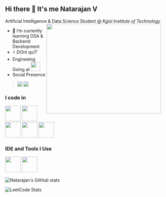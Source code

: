 ## Hi there 👋 It's me Natarajan V

Artificial Intelligence & Data Science Student @ *Kgisl Institute of Technology*
<img align="right" width="370" height="290" src="https://i.pinimg.com/originals/47/f0/34/47f0342cec72b800463bf003eac1257e.gif">
                                               
- 🌱 I’m currently learning DSA & Backend Development
- ⚡ *DO*nt qu*IT*
- Engineeing Going at [<img src="https://www.facultyplus.com/wp-content/uploads/2022/02/KGiSL.png" width="30" height="30">](https://www.kgkite.ac.in/)
- Social Presence
>   [<img src="https://img.shields.io/badge/LinkedIn-0077B5?style=for-the-badge&logo=linkedin&logoColor=white" />](https://www.linkedin.com/in/natarajan-v-a258a6314/)
>   [<img src="https://img.shields.io/badge/instagram-d62976?style=for-the-badge&logo=instagram&logoColor=white" />](https://www.instagram.com/nattusiva_2728/)

### I code in
<img height="50" width="50" src="https://img.icons8.com/color/48/000000/python.png" /> <img height="50" width="50" src="https://img.icons8.com/color/48/000000/c-programming.png" /> <img height="50" width="50" src="https://img.icons8.com/color/48/000000/html-5.png" /> <img height="50" width="50" src="https://img.icons8.com/color/48/000000/css3.png" /> <img height="50" width="50" src="https://img.icons8.com/color/48/000000/mysql-logo.png"/> 

### IDE and Tools I Use
<img height="50" width="50" src="https://img.icons8.com/color/48/000000/visual-studio-code-2019.png"/> <img height="50" width="50" src="https://img.icons8.com/color/50/000000/git.png"/>


![Natarajan's GitHub stats](https://github-readme-stats.vercel.app/api?username=nattu-s28&theme=dark&show_icons=true&&hide=issues,contribs)

![LeetCode Stats](https://leetcard.jacoblin.cool/Nattusiva?theme=dark&font=Original%20Surfer&ext=contest)
